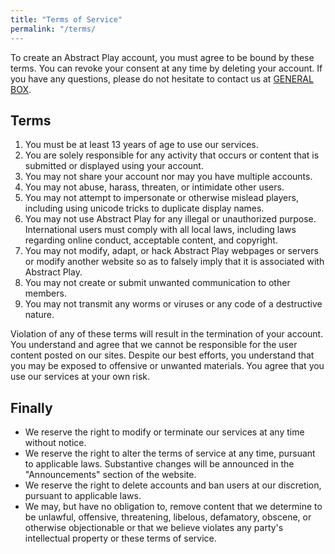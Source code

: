 ```yaml
---
title: "Terms of Service"
permalink: "/terms/
---
```


To create an Abstract Play account, you must agree to be bound by these terms. You can revoke your consent at any time by deleting your account. If you have any questions, please do not hesitate to contact us at [GENERAL BOX]().

## Terms

1. You must be at least 13 years of age to use our services.
1. You are solely responsible for any activity that occurs or content that is submitted or displayed using your account.
1. You may not share your account nor may you have multiple accounts.
1. You may not abuse, harass, threaten, or intimidate other users.
1. You may not attempt to impersonate or otherwise mislead players, including using unicode tricks to duplicate display names.
1. You may not use Abstract Play for any illegal or unauthorized purpose. International users must comply with all local laws, including laws regarding online conduct, acceptable content, and copyright.
1. You may not modify, adapt, or hack Abstract Play webpages or servers or modify another website so as to falsely imply that it is associated with Abstract Play.
1. You may not create or submit unwanted communication to other members.
1. You may not transmit any worms or viruses or any code of a destructive nature.

Violation of any of these terms will result in the termination of your account. You understand and agree that we cannot be responsible for the user content posted on our sites. Despite our best efforts, you understand that you may be exposed to offensive or unwanted materials. You agree that you use our services at your own risk.

## Finally

* We reserve the right to modify or terminate our services at any time without notice.
* We reserve the right to alter the terms of service at any time, pursuant to applicable laws. Substantive changes will be announced in the "Announcements" section of the website.
* We reserve the right to delete accounts and ban users at our discretion, pursuant to applicable laws.
* We may, but have no obligation to, remove content that we determine to be unlawful, offensive, threatening, libelous, defamatory, obscene, or otherwise objectionable or that we believe violates any party's intellectual property or these terms of service.
